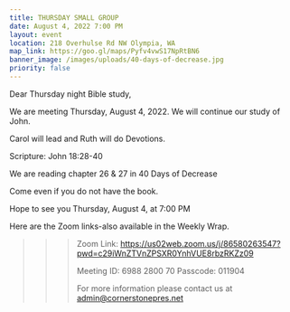 ```yaml
---
title: THURSDAY SMALL GROUP
date: August 4, 2022 7:00 PM
layout: event
location: 218 Overhulse Rd NW Olympia, WA
map_link: https://goo.gl/maps/Pyfv4vwS17NpRtBN6
banner_image: /images/uploads/40-days-of-decrease.jpg
priority: false
---
```

Dear Thursday night Bible study,

<!--StartFragment-->

We are meeting Thursday, August 4, 2022. We will continue our study of John. 

Carol will lead and Ruth will do Devotions.

Scripture: John 18:28-40

We are reading chapter 26 & 27 in 40 Days of Decrease

Come even if you do not have the book.

<!--EndFragment-->Hope to see you Thursday, August 4, at 7:00 PM

Here are the Zoom links-also available in the Weekly Wrap.

<!--\\\\\\\\\\\\\\\\\\\\\\\\\\\\\\[if !supportLineBreakNewLine]-->

<!--\\\\\\\\\\\\\\\\\\\\\\\\\\\\\\[endif]-->

<!--EndFragment-->

> > > Zoom Link: <https://us02web.zoom.us/j/86580263547?pwd=c29iWnZTVnZPSXR0YnhVUE8rbzRKZz09>
> > >
> > > Meeting ID: 6988 2800 70
> > > Passcode: 011904
> > >
> > > For more information please contact us at admin@cornerstonepres.net